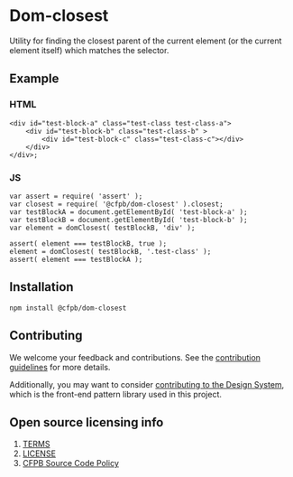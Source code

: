 # Dom-closest

Utility for finding the closest parent of the current element (or the current element itself) which matches the selector.

## Example


### HTML

```
<div id="test-block-a" class="test-class test-class-a">
 	<div id="test-block-b" class="test-class-b" >
		<div id="test-block-c" class="test-class-c"></div>
	</div>
</div>;
```

### JS

```
var assert = require( 'assert' );
var closest = require( '@cfpb/dom-closest' ).closest;
var testBlockA = document.getElementById( 'test-block-a' );
var testBlockB = document.getElementById( 'test-block-b' );
var element = domClosest( testBlockB, 'div' );

assert( element === testBlockB, true );
element = domClosest( testBlockB, '.test-class' );
assert( element === testBlockA );
```

## Installation

```npm install @cfpb/dom-closest```

## Contributing

We welcome your feedback and contributions.
See the [contribution guidelines](CONTRIBUTING.md) for more details.

Additionally, you may want to consider
[contributing to the Design System](https://cfpb.github.io/capital-framework/contributing/),
which is the front-end pattern library used in this project.

## Open source licensing info

1. [TERMS](TERMS.md)
2. [LICENSE](LICENSE)
3. [CFPB Source Code Policy](https://github.com/cfpb/source-code-policy/)
